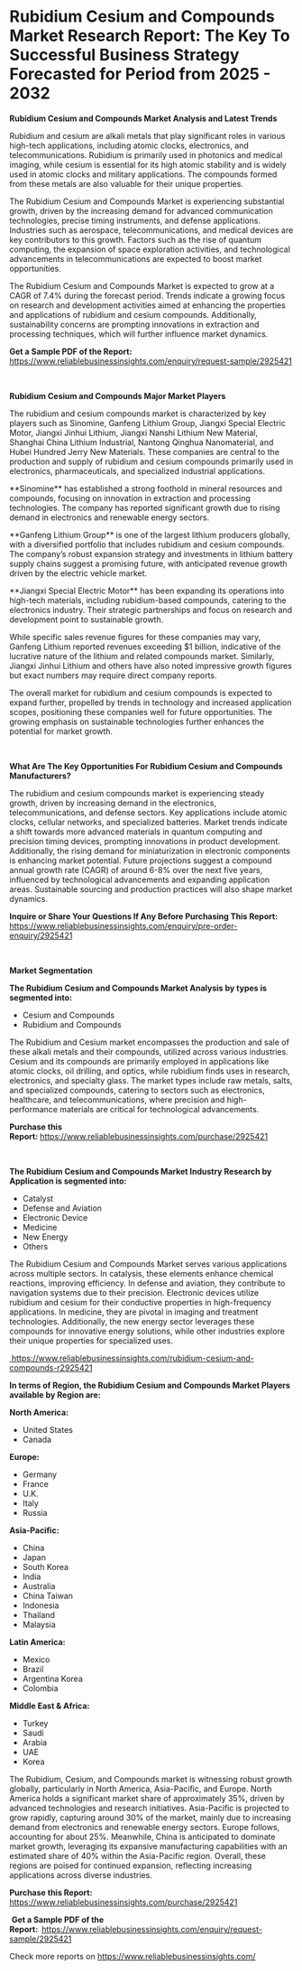 <p><h1>Rubidium Cesium and Compounds Market Research Report: The Key To Successful Business Strategy Forecasted for Period from 2025 - 2032</h1></p><p><strong>Rubidium Cesium and Compounds Market Analysis and Latest Trends</strong></p>
<p><p>Rubidium and cesium are alkali metals that play significant roles in various high-tech applications, including atomic clocks, electronics, and telecommunications. Rubidium is primarily used in photonics and medical imaging, while cesium is essential for its high atomic stability and is widely used in atomic clocks and military applications. The compounds formed from these metals are also valuable for their unique properties.</p><p>The Rubidium Cesium and Compounds Market is experiencing substantial growth, driven by the increasing demand for advanced communication technologies, precise timing instruments, and defense applications. Industries such as aerospace, telecommunications, and medical devices are key contributors to this growth. Factors such as the rise of quantum computing, the expansion of space exploration activities, and technological advancements in telecommunications are expected to boost market opportunities.</p><p>The Rubidium Cesium and Compounds Market is expected to grow at a CAGR of 7.4% during the forecast period. Trends indicate a growing focus on research and development activities aimed at enhancing the properties and applications of rubidium and cesium compounds. Additionally, sustainability concerns are prompting innovations in extraction and processing techniques, which will further influence market dynamics.</p></p>
<p><strong>Get a Sample PDF of the Report:&nbsp;</strong> <a href="https://www.reliablebusinessinsights.com/enquiry/request-sample/2925421?utm_campaign=2242&utm_medium=2&utm_source=Github&utm_content=ia&utm_term=12032025&utm_id=rubidium-cesium-and-compounds">https://www.reliablebusinessinsights.com/enquiry/request-sample/2925421</a></p>
<p>&nbsp;</p>
<p><strong>Rubidium Cesium and Compounds Major Market Players</strong></p>
<p><p>The rubidium and cesium compounds market is characterized by key players such as Sinomine, Ganfeng Lithium Group, Jiangxi Special Electric Motor, Jiangxi Jinhui Lithium, Jiangxi Nanshi Lithium New Material, Shanghai China Lithium Industrial, Nantong Qinghua Nanomaterial, and Hubei Hundred Jerry New Materials. These companies are central to the production and supply of rubidium and cesium compounds primarily used in electronics, pharmaceuticals, and specialized industrial applications.</p><p>**Sinomine** has established a strong foothold in mineral resources and compounds, focusing on innovation in extraction and processing technologies. The company has reported significant growth due to rising demand in electronics and renewable energy sectors. </p><p>**Ganfeng Lithium Group** is one of the largest lithium producers globally, with a diversified portfolio that includes rubidium and cesium compounds. The company’s robust expansion strategy and investments in lithium battery supply chains suggest a promising future, with anticipated revenue growth driven by the electric vehicle market.</p><p>**Jiangxi Special Electric Motor** has been expanding its operations into high-tech materials, including rubidium-based compounds, catering to the electronics industry. Their strategic partnerships and focus on research and development point to sustainable growth.</p><p>While specific sales revenue figures for these companies may vary, Ganfeng Lithium reported revenues exceeding $1 billion, indicative of the lucrative nature of the lithium and related compounds market. Similarly, Jiangxi Jinhui Lithium and others have also noted impressive growth figures but exact numbers may require direct company reports.</p><p>The overall market for rubidium and cesium compounds is expected to expand further, propelled by trends in technology and increased application scopes, positioning these companies well for future opportunities. The growing emphasis on sustainable technologies further enhances the potential for market growth.</p></p>
<p>&nbsp;</p>
<p><strong>What Are The Key Opportunities For Rubidium Cesium and Compounds Manufacturers?</strong></p>
<p><p>The rubidium and cesium compounds market is experiencing steady growth, driven by increasing demand in the electronics, telecommunications, and defense sectors. Key applications include atomic clocks, cellular networks, and specialized batteries. Market trends indicate a shift towards more advanced materials in quantum computing and precision timing devices, prompting innovations in product development. Additionally, the rising demand for miniaturization in electronic components is enhancing market potential. Future projections suggest a compound annual growth rate (CAGR) of around 6-8% over the next five years, influenced by technological advancements and expanding application areas. Sustainable sourcing and production practices will also shape market dynamics.</p></p>
<p><strong>Inquire or Share Your Questions If Any Before Purchasing This Report:</strong> <a href="https://www.reliablebusinessinsights.com/enquiry/pre-order-enquiry/2925421?utm_campaign=2242&utm_medium=2&utm_source=Github&utm_content=ia&utm_term=12032025&utm_id=rubidium-cesium-and-compounds">https://www.reliablebusinessinsights.com/enquiry/pre-order-enquiry/2925421</a></p>
<p>&nbsp;</p>
<p><strong>Market Segmentation</strong></p>
<p><strong>The Rubidium Cesium and Compounds Market Analysis by types is segmented into:</strong></p>
<p><ul><li>Cesium and Compounds</li><li>Rubidium and Compounds</li></ul></p>
<p><p>The Rubidium and Cesium market encompasses the production and sale of these alkali metals and their compounds, utilized across various industries. Cesium and its compounds are primarily employed in applications like atomic clocks, oil drilling, and optics, while rubidium finds uses in research, electronics, and specialty glass. The market types include raw metals, salts, and specialized compounds, catering to sectors such as electronics, healthcare, and telecommunications, where precision and high-performance materials are critical for technological advancements.</p></p>
<p><strong>Purchase this Report:&nbsp;</strong><a href="https://www.reliablebusinessinsights.com/purchase/2925421?utm_campaign=2242&utm_medium=2&utm_source=Github&utm_content=ia&utm_term=12032025&utm_id=rubidium-cesium-and-compounds">https://www.reliablebusinessinsights.com/purchase/2925421</a></p>
<p>&nbsp;</p>
<p><strong>The Rubidium Cesium and Compounds Market Industry Research by Application is segmented into:</strong></p>
<p><ul><li>Catalyst</li><li>Defense and Aviation</li><li>Electronic Device</li><li>Medicine</li><li>New Energy</li><li>Others</li></ul></p>
<p><p>The Rubidium Cesium and Compounds Market serves various applications across multiple sectors. In catalysis, these elements enhance chemical reactions, improving efficiency. In defense and aviation, they contribute to navigation systems due to their precision. Electronic devices utilize rubidium and cesium for their conductive properties in high-frequency applications. In medicine, they are pivotal in imaging and treatment technologies. Additionally, the new energy sector leverages these compounds for innovative energy solutions, while other industries explore their unique properties for specialized uses.</p></p>
<p><a href="https://www.reliablebusinessinsights.com/rubidium-cesium-and-compounds-r2925421?utm_campaign=2242&utm_medium=2&utm_source=Github&utm_content=ia&utm_term=12032025&utm_id=rubidium-cesium-and-compounds">&nbsp;https://www.reliablebusinessinsights.com/rubidium-cesium-and-compounds-r2925421</a></p>
<p><strong>In terms of Region, the Rubidium Cesium and Compounds Market Players available by Region are:</strong></p>
<p>
    <p> <strong> North America: </strong>
        <ul>
            <li>United States</li>
            <li>Canada</li>
        </ul>
        </p> 
    <p> <strong> Europe: </strong>
        <ul>
            <li>Germany</li>
            <li>France</li>
            <li>U.K.</li>
            <li>Italy</li>
            <li>Russia</li>
        </ul>
        </p> 
    <p> <strong> Asia-Pacific: </strong>
        <ul>
            <li>China</li>
            <li>Japan</li>
            <li>South Korea</li>
            <li>India</li>
            <li>Australia</li>
            <li>China Taiwan</li>
            <li>Indonesia</li>
            <li>Thailand</li>
            <li>Malaysia</li>
        </ul>
        </p> 
    <p> <strong> Latin America: </strong>
        <ul>
            <li>Mexico</li>
            <li>Brazil</li>
            <li>Argentina Korea</li>
            <li>Colombia</li>
        </ul>
        </p> 
    <p> <strong> Middle East & Africa: </strong>
        <ul>
            <li>Turkey</li>
            <li>Saudi</li>
            <li>Arabia</li>
            <li>UAE</li>
            <li>Korea</li>
        </ul>
    </p>
    </p>
<p><p>The Rubidium, Cesium, and Compounds market is witnessing robust growth globally, particularly in North America, Asia-Pacific, and Europe. North America holds a significant market share of approximately 35%, driven by advanced technologies and research initiatives. Asia-Pacific is projected to grow rapidly, capturing around 30% of the market, mainly due to increasing demand from electronics and renewable energy sectors. Europe follows, accounting for about 25%. Meanwhile, China is anticipated to dominate market growth, leveraging its expansive manufacturing capabilities with an estimated share of 40% within the Asia-Pacific region. Overall, these regions are poised for continued expansion, reflecting increasing applications across diverse industries.</p></p>
<p><strong>Purchase this Report: </strong><a href="https://www.reliablebusinessinsights.com/purchase/2925421?utm_campaign=2242&utm_medium=2&utm_source=Github&utm_content=ia&utm_term=12032025&utm_id=rubidium-cesium-and-compounds">https://www.reliablebusinessinsights.com/purchase/2925421</a></p>
<p>&nbsp;<strong>Get a Sample PDF of the Report:&nbsp;&nbsp;</strong><a href="https://www.reliablebusinessinsights.com/enquiry/request-sample/2925421?utm_campaign=2242&utm_medium=2&utm_source=Github&utm_content=ia&utm_term=12032025&utm_id=rubidium-cesium-and-compounds">https://www.reliablebusinessinsights.com/enquiry/request-sample/2925421</a></p>
<p><strong></strong></p>
<p>Check more reports on <a href="https://www.reliablebusinessinsights.com/?utm_campaign=2242&utm_medium=2&utm_source=Github&utm_content=ia&utm_term=12032025&utm_id=rubidium-cesium-and-compounds">https://www.reliablebusinessinsights.com/</a></p>